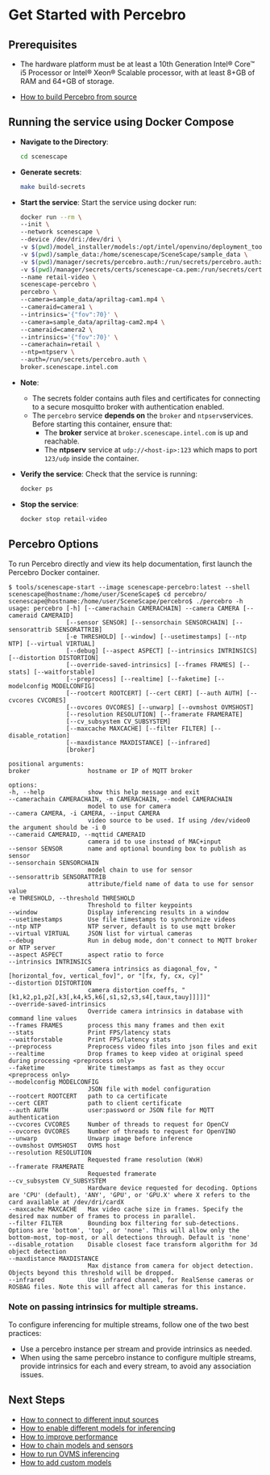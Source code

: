 # Get Started with Percebro

## Prerequisites

- The hardware platform must be at least a 10th Generation Intel® Core™ i5 Processor or Intel® Xeon® Scalable processor, with at least 8+GB of RAM and 64+GB of storage.

- [How to build Percebro from source](How-to-build-source.md)

## Running the service using Docker Compose

- **Navigate to the Directory**:

   ```bash
   cd scenescape
   ```

- **Generate secrets**:

   ```bash
   make build-secrets
   ```

- **Start the service**:
   Start the service using docker run:

   ```bash
   docker run --rm \
  --init \
  --network scenescape \
  --device /dev/dri:/dev/dri \
  -v $(pwd)/model_installer/models:/opt/intel/openvino/deployment_tools/intel_models \
  -v $(pwd)/sample_data:/home/scenescape/SceneScape/sample_data \
  -v $(pwd)/manager/secrets/percebro.auth:/run/secrets/percebro.auth:ro \
  -v $(pwd)/manager/secrets/certs/scenescape-ca.pem:/run/secrets/certs/scenescape-ca.pem:ro \
  --name retail-video \
  scenescape-percebro \
  percebro \
  --camera=sample_data/apriltag-cam1.mp4 \
  --cameraid=camera1 \
  --intrinsics='{"fov":70}' \
  --camera=sample_data/apriltag-cam2.mp4 \
  --cameraid=camera2 \
  --intrinsics='{"fov":70}' \
  --camerachain=retail \
  --ntp=ntpserv \
  --auth=/run/secrets/percebro.auth \
  broker.scenescape.intel.com
   ```

- **Note**:
   - The secrets folder contains auth files and certificates for connecting to a secure mosquitto broker with authentication enabled.
   - The `percebro` service **depends on** the `broker` and `ntpserv`services.
     Before starting this container, ensure that:
     - The **broker** service at `broker.scenescape.intel.com` is up and reachable.
     - The **ntpserv** service at `udp://<host-ip>:123` which maps to port `123/udp` inside the container.

- **Verify the service**:
   Check that the service is running:

   ```bash
   docker ps
   ```

- **Stop the service**:

   ```bash
   docker stop retail-video
   ```

## Percebro Options

To run Percebro directly and view its help documentation, first launch the Percebro Docker container.

    $ tools/scenescape-start --image scenescape-percebro:latest --shell
    scenescape@hostname:/home/user/SceneScape$ cd percebro/
    scenescape@hostname:/home/user/SceneScape/percebro$ ./percebro -h
    usage: percebro [-h] [--camerachain CAMERACHAIN] --camera CAMERA [--cameraid CAMERAID]
                    [--sensor SENSOR] [--sensorchain SENSORCHAIN] [--sensorattrib SENSORATTRIB]
                    [-e THRESHOLD] [--window] [--usetimestamps] [--ntp NTP] [--virtual VIRTUAL]
                    [--debug] [--aspect ASPECT] [--intrinsics INTRINSICS] [--distortion DISTORTION]
                    [--override-saved-intrinsics] [--frames FRAMES] [--stats] [--waitforstable]
                    [--preprocess] [--realtime] [--faketime] [--modelconfig MODELCONFIG]
                    [--rootcert ROOTCERT] [--cert CERT] [--auth AUTH] [--cvcores CVCORES]
                    [--ovcores OVCORES] [--unwarp] [--ovmshost OVMSHOST]
                    [--resolution RESOLUTION] [--framerate FRAMERATE]
                    [--cv_subsystem CV_SUBSYSTEM]
                    [--maxcache MAXCACHE] [--filter FILTER] [--disable_rotation]
                    [--maxdistance MAXDISTANCE] [--infrared]
                    [broker]

    positional arguments:
    broker                hostname or IP of MQTT broker

    options:
    -h, --help            show this help message and exit
    --camerachain CAMERACHAIN, -m CAMERACHAIN, --model CAMERACHAIN
                          model to use for camera
    --camera CAMERA, -i CAMERA, --input CAMERA
                          video source to be used. If using /dev/video0 the argument should be -i 0
    --cameraid CAMERAID, --mqttid CAMERAID
                          camera id to use instead of MAC+input
    --sensor SENSOR       name and optional bounding box to publish as sensor
    --sensorchain SENSORCHAIN
                          model chain to use for sensor
    --sensorattrib SENSORATTRIB
                          attribute/field name of data to use for sensor value
    -e THRESHOLD, --threshold THRESHOLD
                          Threshold to filter keypoints
    --window              Display inferencing results in a window
    --usetimestamps       Use file timestamps to synchronize videos
    --ntp NTP             NTP server, default is to use mqtt broker
    --virtual VIRTUAL     JSON list for virtual cameras
    --debug               Run in debug mode, don't connect to MQTT broker or NTP server
    --aspect ASPECT       aspect ratio to force
    --intrinsics INTRINSICS
                          camera intrinsics as diagonal_fov, "[horizontal_fov, vertical_fov]", or "[fx, fy, cx, cy]"
    --distortion DISTORTION
                          camera distortion coeffs, "[k1,k2,p1,p2[,k3[,k4,k5,k6[,s1,s2,s3,s4[,taux,tauy]]]]]"
    --override-saved-intrinsics
                          Override camera intrinsics in database with command line values
    --frames FRAMES       process this many frames and then exit
    --stats               Print FPS/latency stats
    --waitforstable       Print FPS/latency stats
    --preprocess          Preprocess video files into json files and exit
    --realtime            Drop frames to keep video at original speed during processing <preprocess only>
    --faketime            Write timestamps as fast as they occur <preprocess only>
    --modelconfig MODELCONFIG
                          JSON file with model configuration
    --rootcert ROOTCERT   path to ca certificate
    --cert CERT           path to client certificate
    --auth AUTH           user:password or JSON file for MQTT authentication
    --cvcores CVCORES     Number of threads to request for OpenCV
    --ovcores OVCORES     Number of threads to request for OpenVINO
    --unwarp              Unwarp image before inference
    --ovmshost OVMSHOST   OVMS host
    --resolution RESOLUTION
                          Requested frame resolution (WxH)
    --framerate FRAMERATE
                          Requested framerate
    --cv_subsystem CV_SUBSYSTEM
                          Hardware device requested for decoding. Options are 'CPU' (default), 'ANY', 'GPU', or 'GPU.X' where X refers to the card available at /dev/dri/cardX
    --maxcache MAXCACHE   Max video cache size in frames. Specify the desired max number of frames to process in parallel.
    --filter FILTER       Bounding box filtering for sub-detections. Options are 'bottom', 'top', or 'none'. This will allow only the bottom-most, top-most, or all detections through. Default is 'none'
    --disable_rotation    Disable closest face transform algorithm for 3d object detection
    --maxdistance MAXDISTANCE
                          Max distance from camera for object detection. Objects beyond this threshold will be dropped.
    --infrared            Use infrared channel, for RealSense cameras or ROSBAG files. Note this will affect all cameras for this instance.

### Note on passing intrinsics for multiple streams.
To configure inferencing for multiple streams, follow one of the two best practices:
- Use a percebro instance per stream and provide intrinsics as needed.
- When using the same percebro instance to configure multiple streams, provide intrinsics for each and every stream, to avoid any association issues.

## Next Steps
- [How to connect to different input sources](How-to-connect-to-different-input-sources.md)
- [How to enable different models for inferencing](How-to-enable-different-models-for-inferencing.md)
- [How to improve performance](How-to-improve-performance.md)
- [How to chain models and sensors](How-to-chain-models-and-sensors.md)
- [How to run OVMS inferencing](How-to-run-OVMS-inferencing.md)
- [How to add custom models](How-to-add-custom-models.md)
